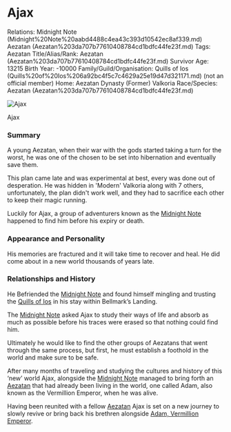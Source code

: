 # Ajax

Relations: Midnight Note (Midnight%20Note%20aabd4488c4ea43c393d10542ec8af339.md) Aezatan (Aezatan%203da707b77610408784cd1bdfc44fe23f.md) 
Tags: Aezatan
Title/Alias/Rank: Aezatan (Aezatan%203da707b77610408784cd1bdfc44fe23f.md) Survivor
Age: 13215
Birth Year: -10000
Family/Guild/Organisation: Quills of Ios (Quills%20of%20Ios%206a92bc4f5c7c4629a25e19d47d321171.md) (not an official member)
Home: Aezatan Dynasty (Former)
Valkoria
Race/Species: Aezatan (Aezatan%203da707b77610408784cd1bdfc44fe23f.md)

![Ajax](image%20142.png)

Ajax

### Summary

A young Aezatan, when their war with the gods started taking a turn for the worst, he was one of the chosen to be set into hibernation and eventually save them.

This plan came late and was experimental at best, every was done out of desperation. He was hidden in 'Modern' Valkoria along with 7 others, unfortunately, the plan didn't work well, and they had to sacrifice each other to keep their magic running.  

Luckily for Ajax, a group of adventurers known as the [Midnight Note](Midnight%20Note%20aabd4488c4ea43c393d10542ec8af339.md) happened to find him before his expiry or death.

### Appearance and Personality

His memories are fractured and it will take time to recover and heal. He did come about in a new world thousands of years late.

### **Relationships and History**

He Befriended the [Midnight Note](Midnight%20Note%20aabd4488c4ea43c393d10542ec8af339.md) and found himself mingling and trusting the [Quills of Ios](Quills%20of%20Ios%206a92bc4f5c7c4629a25e19d47d321171.md) in his stay within Bellmark’s Landing.

The [Midnight Note](Midnight%20Note%20aabd4488c4ea43c393d10542ec8af339.md) asked Ajax to study their ways of life and absorb as much as possible before his traces were erased so that nothing could find him.

Ultimately he would like to find the other groups of Aezatans that went through the same process, but first, he must establish a foothold in the world and make sure to be safe.

After many months of traveling and studying the cultures and history of this ‘new’ world Ajax, alongside the [Midnight Note](Midnight%20Note%20aabd4488c4ea43c393d10542ec8af339.md) managed to bring forth an [Aezatan](Aezatan%203da707b77610408784cd1bdfc44fe23f.md) that had already been living in the world, one called Adam, also known as the Vermillion Emperor, when he was alive.

Having been reunited with a fellow [Aezatan](Aezatan%203da707b77610408784cd1bdfc44fe23f.md) Ajax is set on a new journey to slowly revive or bring back his brethren alongside [Adam, Vermillion Emperor](Adam,%20Vermillion%20Emperor%201fea2934606a4cfba108aef2a65405f9.md).